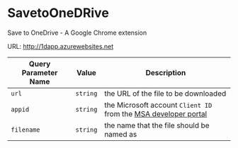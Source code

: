 # SavetoOneDRive
Save to OneDrive - A Google Chrome extension

URL: http://1dapp.azurewebsites.net

<table>
<thead>
<tr>
<th>Query Parameter Name</th>
<th>Value</th>
<th>Description</th>
</tr>
</thead>
<tbody>
<tr>
<td><code>url</code></td>
<td><code>string</code></td>
<td>the URL of the file to be downloaded</td>
</tr>

<tr>
<td><code>appid</code></td>
<td><code>string</code></td>
<td>the Microsoft account <code>Client ID</code> from the <a href="https://account.live.com/developers/applications">MSA developer portal</a></td>
</tr>


<tr>
<td><code>filename</code></td>
<td><code>string</code></td>
<td>the name that the file should be named as</td>
</tr>

</tbody>
</table>
